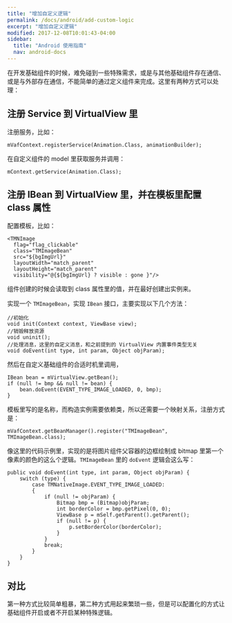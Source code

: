 ```yaml
---
title: "增加自定义逻辑"
permalink: /docs/android/add-custom-logic
excerpt: "增加自定义逻辑"
modified: 2017-12-08T10:01:43-04:00
sidebar:
  title: "Android 使用指南"
  nav: android-docs
---
```


在开发基础组件的时候，难免碰到一些特殊需求，或是与其他基础组件存在通信、或是与外部存在通信，不能简单的通过定义组件来完成。这里有两种方式可以处理：

## 注册 Service 到 VirtualView 里

注册服务，比如：

```
mVafContext.registerService(Animation.Class, animationBuilder);
```

在自定义组件的 model 里获取服务并调用：

```
mContext.getService(Animation.Class);
```

## 注册 IBean 到 VirtualView 里，并在模板里配置 class 属性

配置模板，比如：

```
<TMNImage
  flag="flag_clickable"
  class="TMImageBean"
  src="${bgImgUrl}"
  layoutWidth="match_parent"
  layoutHeight="match_parent"
  visibility="@{${bgImgUrl} ? visible : gone }"/>
```

组件创建的时候会读取到 class 属性里的值，并在最好创建出实例来。

实现一个 `TMImageBean`，实现 `IBean` 接口，主要实现以下几个方法：

```
//初始化
void init(Context context, ViewBase view);
//销毁释放资源
void uninit();
//处理消息，这里的自定义消息，和之前提到的 VirtualView 内置事件类型无关
void doEvent(int type, int param, Object objParam);
```

然后在自定义基础组件的合适时机里调用，

```
IBean bean = mVirtualView.getBean();
if (null != bmp && null != bean) {
	bean.doEvent(EVENT_TYPE_IMAGE_LOADED, 0, bmp);
}
```

模板里写的是名称，而构造实例需要依赖类，所以还需要一个映射关系，注册方式是：

```
mVafContext.getBeanManager().register("TMImageBean", TMImageBean.class);
```

像这里的代码示例里，实现的是将图片组件父容器的边框绘制成 bitmap 里第一个像素的颜色的这么个逻辑。`TMImageBean` 里的 `doEvent` 逻辑会这么写：

```
public void doEvent(int type, int param, Object objParam) {
    switch (type) {
        case TMNativeImage.EVENT_TYPE_IMAGE_LOADED:
        {
            if (null != objParam) {
                Bitmap bmp = (Bitmap)objParam;
                int borderColor = bmp.getPixel(0, 0);
                ViewBase p = mSelf.getParent().getParent();
                if (null != p) {
                    p.setBorderColor(borderColor);
                }
            }
            break;
        }
    }
}
```

## 对比
第一种方式比较简单粗暴，第二种方式用起来繁琐一些，但是可以配置化的方式让基础组件开启或者不开启某种特殊逻辑。